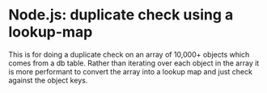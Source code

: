 # Node.js: duplicate check using a lookup-map

This is for doing a duplicate check on an array of 10,000+ objects which comes from a db table. Rather than iterating over each object in the array it is more performant to convert the array into a lookup map and just check against the object keys.
